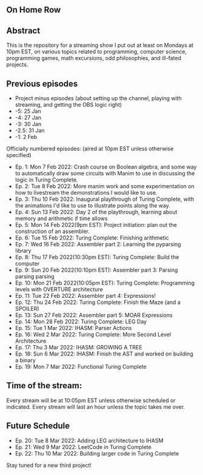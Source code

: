 On Home Row
-----------

## Abstract

This is the repository for a streaming show I put out at least on Mondays at 10pm EST, on various topics related to programming, computer science, programming games, math excursions, odd philosophies, and ill-fated projects. 

## Previous episodes

- Project minus episodes (about setting up the channel, playing with streaming, and getting the OBS logic right)
- -5: 25 Jan
- -4: 27 Jan
- -3: 30 Jan
- -2.5: 31 Jan
- -1: 2 Feb

Officially numbered episodes: (aired at 10pm EST unless otherwise specified)

- Ep. 1: Mon 7 Feb 2022: Crash course on Boolean algebra, and some way to automatically draw some circuits with Manim to use in discussing the logic in Turing Complete.
- Ep. 2: Tue 8 Feb 2022: More manim work and some experimentation on how to livestream the demonstrations I would like to use. 
- Ep. 3: Thu 10 Feb 2022: Inaugural playthrough of Turing Complete, with the animations I'd like to use to illustrate points along the way.
- Ep. 4: Sun 13 Feb 2022: Day 2 of the playthrough, learning about memory and arithmetic if time allows 
- Ep. 5: Mon 14 Feb 2022(9pm EST): Project initiation: plan out the construction of an assembler.
- Ep. 6: Tue 15 Feb 2022: Turing Complete: Finishing arithmetic
- Ep. 7: Wed 16 Feb 2022: Assembler part 2: Learning the pyparsing library
- Ep. 8: Thu 17 Feb 2022(10:30pm EST): Turing Complete: Build the computer
- Ep. 9: Sun 20 Feb 2022(10:10pm EST): Assembler part 3: Parsing parsing parsing 
- Ep. 10: Mon 21 Feb 2022(10:05pm EST): Turing Complete: Programming levels with OVERTURE architecture
- Ep. 11: Tue 22 Feb 2022: Assembler part 4: Expressions!
- Ep. 12: Thu 24 Feb 2022: Turing Complete: Finish the Maze (and a SPOILER)
- Ep. 13: Sun 27 Feb 2022: Assembler part 5: MOAR Expressions
- Ep. 14: Mon 28 Feb 2022: Turing Complete: LEG Day
- Ep. 15: Tue 1 Mar 2022: IHASM: Parser Actions
- Ep. 16: Wed 2 Mar 2022: Turing Complete: More Second Level Architecture
- Ep. 17: Thu 3 Mar 2022: IHASM: GROWING A TREE
- Ep. 18: Sun 6 Mar 2022: IHASM: Finish the AST and worked on building a binary
- Ep. 19: Mon 7 Mar 2022: Functional Turing Complete

## Time of the stream:
Every stream will be at 10:05pm EST unless otherwise scheduled or indicated. Every stream will last an hour unless the topic takes me over.

## Future Schedule

- Ep. 20: Tue 8 Mar 2022: Adding LEG architecture to IHASM
- Ep. 21: Wed 9 Mar 2022: LeetCode in Turing Complete
- Ep. 22: Thu 10 Mar 2022: Building larger code in Turing Complete

Stay tuned for a new third project!
